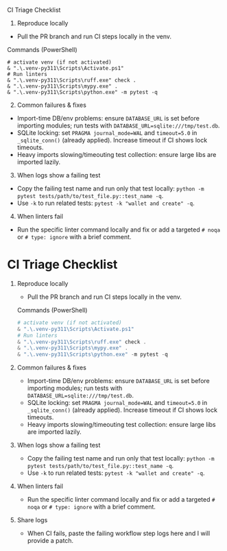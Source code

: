 CI Triage Checklist

1) Reproduce locally
- Pull the PR branch and run CI steps locally in the venv.

Commands (PowerShell)
```
# activate venv (if not activated)
& ".\.venv-py311\Scripts\Activate.ps1"
# Run linters
& ".\.venv-py311\Scripts\ruff.exe" check .
& ".\.venv-py311\Scripts\mypy.exe" .
& ".\.venv-py311\Scripts\python.exe" -m pytest -q
```

2) Common failures & fixes
- Import-time DB/env problems: ensure `DATABASE_URL` is set before importing modules; run tests with `DATABASE_URL=sqlite:///tmp/test.db`.
- SQLite locking: set `PRAGMA journal_mode=WAL` and `timeout=5.0` in `_sqlite_conn()` (already applied). Increase timeout if CI shows lock timeouts.
- Heavy imports slowing/timeouting test collection: ensure large libs are imported lazily.

3) When logs show a failing test
- Copy the failing test name and run only that test locally: `python -m pytest tests/path/to/test_file.py::test_name -q`.
- Use `-k` to run related tests: `pytest -k "wallet and create" -q`.

4) When linters fail
- Run the specific linter command locally and fix or add a targeted `# noqa` or `# type: ignore` with a brief comment.

# CI Triage Checklist

1. Reproduce locally

	- Pull the PR branch and run CI steps locally in the venv.

	Commands (PowerShell)

	```powershell
	# activate venv (if not activated)
	& ".\.venv-py311\Scripts\Activate.ps1"
	# Run linters
	& ".\.venv-py311\Scripts\ruff.exe" check .
	& ".\.venv-py311\Scripts\mypy.exe" .
	& ".\.venv-py311\Scripts\python.exe" -m pytest -q
	```

2. Common failures & fixes

	- Import-time DB/env problems: ensure `DATABASE_URL` is set before importing modules; run tests with `DATABASE_URL=sqlite:///tmp/test.db`.
	- SQLite locking: set `PRAGMA journal_mode=WAL` and `timeout=5.0` in `_sqlite_conn()` (already applied). Increase timeout if CI shows lock timeouts.
	- Heavy imports slowing/timeouting test collection: ensure large libs are imported lazily.

3. When logs show a failing test

	- Copy the failing test name and run only that test locally: `python -m pytest tests/path/to/test_file.py::test_name -q`.
	- Use `-k` to run related tests: `pytest -k "wallet and create" -q`.

4. When linters fail

	- Run the specific linter command locally and fix or add a targeted `# noqa` or `# type: ignore` with a brief comment.

5. Share logs

	- When CI fails, paste the failing workflow step logs here and I will provide a patch.
